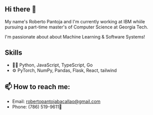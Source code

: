 ## Hi there 👋

<!--
**RobertoPantojaBacallao/RobertoPantojaBacallao** is a ✨ _special_ ✨ repository because its `README.md` (this file) appears on your GitHub profile.

Here are some ideas to get you started:

- 🔭 I’m currently working on ...
- 🌱 I’m currently learning ...
- 👯 I’m looking to collaborate on ...
- 🤔 I’m looking for help with ...
- 💬 Ask me about ...
- 📫 How to reach me: ...
- 😄 Pronouns: ...
- ⚡ Fun fact: ...
-->

My name's Roberto Pantoja and I'm currently working at IBM whiile pursuing a part-time master's of Computer Science at Georgia Tech.

I'm passionate about about Machine Learning & Software Systems!

## Skills

- 👨‍💻 Python, JavaScript, TypeScript, Go
- ⚙️ PyTorch, NumPy, Pandas, Flask, React, tailwind

## 📫 How to reach me:

- Email: robertopantojabacallao@gmail.com
- Phone: (786) 519-9611📧
